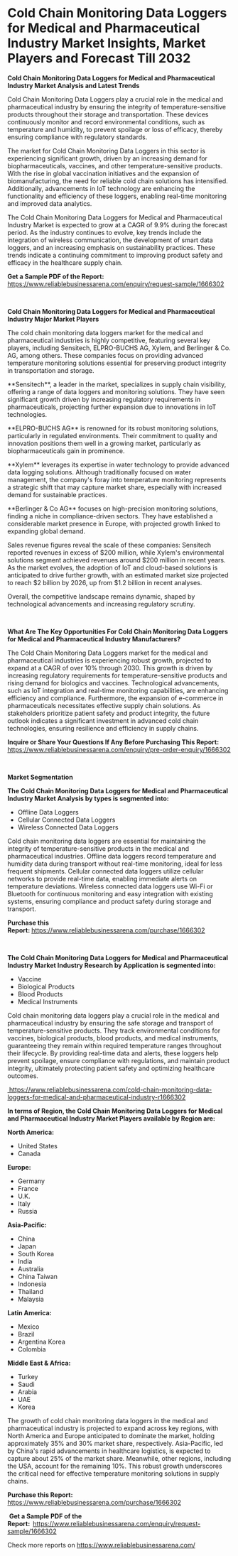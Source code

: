 <p><h1>Cold Chain Monitoring Data Loggers for Medical and Pharmaceutical Industry Market Insights, Market Players and Forecast Till 2032</h1></p><p><strong>Cold Chain Monitoring Data Loggers for Medical and Pharmaceutical Industry Market Analysis and Latest Trends</strong></p>
<p><p>Cold Chain Monitoring Data Loggers play a crucial role in the medical and pharmaceutical industry by ensuring the integrity of temperature-sensitive products throughout their storage and transportation. These devices continuously monitor and record environmental conditions, such as temperature and humidity, to prevent spoilage or loss of efficacy, thereby ensuring compliance with regulatory standards.</p><p>The market for Cold Chain Monitoring Data Loggers in this sector is experiencing significant growth, driven by an increasing demand for biopharmaceuticals, vaccines, and other temperature-sensitive products. With the rise in global vaccination initiatives and the expansion of biomanufacturing, the need for reliable cold chain solutions has intensified. Additionally, advancements in IoT technology are enhancing the functionality and efficiency of these loggers, enabling real-time monitoring and improved data analytics.</p><p>The Cold Chain Monitoring Data Loggers for Medical and Pharmaceutical Industry Market is expected to grow at a CAGR of 9.9% during the forecast period. As the industry continues to evolve, key trends include the integration of wireless communication, the development of smart data loggers, and an increasing emphasis on sustainability practices. These trends indicate a continuing commitment to improving product safety and efficacy in the healthcare supply chain.</p></p>
<p><strong>Get a Sample PDF of the Report:&nbsp;</strong> <a href="https://www.reliablebusinessarena.com/enquiry/request-sample/1666302?utm_campaign=2112&utm_medium=2&utm_source=Github&utm_content=ia&utm_term=06042025&utm_id=cold-chain-monitoring-data-loggers-for-medical-and-pharmaceutical-industry">https://www.reliablebusinessarena.com/enquiry/request-sample/1666302</a></p>
<p>&nbsp;</p>
<p><strong>Cold Chain Monitoring Data Loggers for Medical and Pharmaceutical Industry Major Market Players</strong></p>
<p><p>The cold chain monitoring data loggers market for the medical and pharmaceutical industries is highly competitive, featuring several key players, including Sensitech, ELPRO-BUCHS AG, Xylem, and Berlinger & Co. AG, among others. These companies focus on providing advanced temperature monitoring solutions essential for preserving product integrity in transportation and storage.</p><p>**Sensitech**, a leader in the market, specializes in supply chain visibility, offering a range of data loggers and monitoring solutions. They have seen significant growth driven by increasing regulatory requirements in pharmaceuticals, projecting further expansion due to innovations in IoT technologies.</p><p>**ELPRO-BUCHS AG** is renowned for its robust monitoring solutions, particularly in regulated environments. Their commitment to quality and innovation positions them well in a growing market, particularly as biopharmaceuticals gain in prominence.</p><p>**Xylem** leverages its expertise in water technology to provide advanced data logging solutions. Although traditionally focused on water management, the company's foray into temperature monitoring represents a strategic shift that may capture market share, especially with increased demand for sustainable practices.</p><p>**Berlinger & Co AG** focuses on high-precision monitoring solutions, finding a niche in compliance-driven sectors. They have established a considerable market presence in Europe, with projected growth linked to expanding global demand.</p><p>Sales revenue figures reveal the scale of these companies: Sensitech reported revenues in excess of $200 million, while Xylem's environmental solutions segment achieved revenues around $200 million in recent years. As the market evolves, the adoption of IoT and cloud-based solutions is anticipated to drive further growth, with an estimated market size projected to reach $2 billion by 2026, up from $1.2 billion in recent analyses. </p><p>Overall, the competitive landscape remains dynamic, shaped by technological advancements and increasing regulatory scrutiny.</p></p>
<p>&nbsp;</p>
<p><strong>What Are The Key Opportunities For Cold Chain Monitoring Data Loggers for Medical and Pharmaceutical Industry Manufacturers?</strong></p>
<p><p>The Cold Chain Monitoring Data Loggers market for the medical and pharmaceutical industries is experiencing robust growth, projected to expand at a CAGR of over 10% through 2030. This growth is driven by increasing regulatory requirements for temperature-sensitive products and rising demand for biologics and vaccines. Technological advancements, such as IoT integration and real-time monitoring capabilities, are enhancing efficiency and compliance. Furthermore, the expansion of e-commerce in pharmaceuticals necessitates effective supply chain solutions. As stakeholders prioritize patient safety and product integrity, the future outlook indicates a significant investment in advanced cold chain technologies, ensuring resilience and efficiency in supply chains.</p></p>
<p><strong>Inquire or Share Your Questions If Any Before Purchasing This Report:</strong> <a href="https://www.reliablebusinessarena.com/enquiry/pre-order-enquiry/1666302?utm_campaign=2112&utm_medium=2&utm_source=Github&utm_content=ia&utm_term=06042025&utm_id=cold-chain-monitoring-data-loggers-for-medical-and-pharmaceutical-industry">https://www.reliablebusinessarena.com/enquiry/pre-order-enquiry/1666302</a></p>
<p>&nbsp;</p>
<p><strong>Market Segmentation</strong></p>
<p><strong>The Cold Chain Monitoring Data Loggers for Medical and Pharmaceutical Industry Market Analysis by types is segmented into:</strong></p>
<p><ul><li>Offline Data Loggers</li><li>Cellular Connected Data Loggers</li><li>Wireless Connected Data Loggers</li></ul></p>
<p><p>Cold chain monitoring data loggers are essential for maintaining the integrity of temperature-sensitive products in the medical and pharmaceutical industries. Offline data loggers record temperature and humidity data during transport without real-time monitoring, ideal for less frequent shipments. Cellular connected data loggers utilize cellular networks to provide real-time data, enabling immediate alerts on temperature deviations. Wireless connected data loggers use Wi-Fi or Bluetooth for continuous monitoring and easy integration with existing systems, ensuring compliance and product safety during storage and transport.</p></p>
<p><strong>Purchase this Report:&nbsp;</strong><a href="https://www.reliablebusinessarena.com/purchase/1666302?utm_campaign=2112&utm_medium=2&utm_source=Github&utm_content=ia&utm_term=06042025&utm_id=cold-chain-monitoring-data-loggers-for-medical-and-pharmaceutical-industry">https://www.reliablebusinessarena.com/purchase/1666302</a></p>
<p>&nbsp;</p>
<p><strong>The Cold Chain Monitoring Data Loggers for Medical and Pharmaceutical Industry Market Industry Research by Application is segmented into:</strong></p>
<p><ul><li>Vaccine</li><li>Biological Products</li><li>Blood Products</li><li>Medical Instruments</li></ul></p>
<p><p>Cold chain monitoring data loggers play a crucial role in the medical and pharmaceutical industry by ensuring the safe storage and transport of temperature-sensitive products. They track environmental conditions for vaccines, biological products, blood products, and medical instruments, guaranteeing they remain within required temperature ranges throughout their lifecycle. By providing real-time data and alerts, these loggers help prevent spoilage, ensure compliance with regulations, and maintain product integrity, ultimately protecting patient safety and optimizing healthcare outcomes.</p></p>
<p><a href="https://www.reliablebusinessarena.com/cold-chain-monitoring-data-loggers-for-medical-and-pharmaceutical-industry-r1666302?utm_campaign=2112&utm_medium=2&utm_source=Github&utm_content=ia&utm_term=06042025&utm_id=cold-chain-monitoring-data-loggers-for-medical-and-pharmaceutical-industry">&nbsp;https://www.reliablebusinessarena.com/cold-chain-monitoring-data-loggers-for-medical-and-pharmaceutical-industry-r1666302</a></p>
<p><strong>In terms of Region, the Cold Chain Monitoring Data Loggers for Medical and Pharmaceutical Industry Market Players available by Region are:</strong></p>
<p>
    <p> <strong> North America: </strong>
        <ul>
            <li>United States</li>
            <li>Canada</li>
        </ul>
        </p> 
    <p> <strong> Europe: </strong>
        <ul>
            <li>Germany</li>
            <li>France</li>
            <li>U.K.</li>
            <li>Italy</li>
            <li>Russia</li>
        </ul>
        </p> 
    <p> <strong> Asia-Pacific: </strong>
        <ul>
            <li>China</li>
            <li>Japan</li>
            <li>South Korea</li>
            <li>India</li>
            <li>Australia</li>
            <li>China Taiwan</li>
            <li>Indonesia</li>
            <li>Thailand</li>
            <li>Malaysia</li>
        </ul>
        </p> 
    <p> <strong> Latin America: </strong>
        <ul>
            <li>Mexico</li>
            <li>Brazil</li>
            <li>Argentina Korea</li>
            <li>Colombia</li>
        </ul>
        </p> 
    <p> <strong> Middle East & Africa: </strong>
        <ul>
            <li>Turkey</li>
            <li>Saudi</li>
            <li>Arabia</li>
            <li>UAE</li>
            <li>Korea</li>
        </ul>
    </p>
    </p>
<p><p>The growth of cold chain monitoring data loggers in the medical and pharmaceutical industry is projected to expand across key regions, with North America and Europe anticipated to dominate the market, holding approximately 35% and 30% market share, respectively. Asia-Pacific, led by China's rapid advancements in healthcare logistics, is expected to capture about 25% of the market share. Meanwhile, other regions, including the USA, account for the remaining 10%. This robust growth underscores the critical need for effective temperature monitoring solutions in supply chains.</p></p>
<p><strong>Purchase this Report: </strong><a href="https://www.reliablebusinessarena.com/purchase/1666302?utm_campaign=2112&utm_medium=2&utm_source=Github&utm_content=ia&utm_term=06042025&utm_id=cold-chain-monitoring-data-loggers-for-medical-and-pharmaceutical-industry">https://www.reliablebusinessarena.com/purchase/1666302</a></p>
<p>&nbsp;<strong>Get a Sample PDF of the Report:&nbsp;&nbsp;</strong><a href="https://www.reliablebusinessarena.com/enquiry/request-sample/1666302?utm_campaign=2112&utm_medium=2&utm_source=Github&utm_content=ia&utm_term=06042025&utm_id=cold-chain-monitoring-data-loggers-for-medical-and-pharmaceutical-industry">https://www.reliablebusinessarena.com/enquiry/request-sample/1666302</a></p>
<p><strong></strong></p>
<p>Check more reports on <a href="https://www.reliablebusinessarena.com/?utm_campaign=2112&utm_medium=2&utm_source=Github&utm_content=ia&utm_term=06042025&utm_id=cold-chain-monitoring-data-loggers-for-medical-and-pharmaceutical-industry">https://www.reliablebusinessarena.com/</a></p>